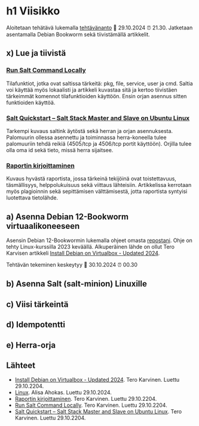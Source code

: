 # h1 Viisikko

Aloitetaan tehätävä lukemalla [tehtävänanto](https://terokarvinen.com/palvelinten-hallinta/#h1-viisikko) 📆 29.10.2024 ⏰ 21.30. Jatketaan asentamalla Debian Bookworm sekä tiivistämällä artikkelit.

## x) Lue ja tiivistä

### [Run Salt Command Locally](https://terokarvinen.com/2021/salt-run-command-locally/)

Tilafunktiot, jotka ovat saltissa tärkeitä: pkg, file, service, user ja cmd. Saltia voi käyttää myös lokaalisti ja artikkeli kuvastaa sitä ja kertoo tiivistäen tärkeimmät komennot tilafunktioiden käyttöön. Ensin orjan asennus sitten funktioiden käyttöä.

### [Salt Quickstart – Salt Stack Master and Slave on Ubuntu Linux](https://terokarvinen.com/2018/03/28/salt-quickstart-salt-stack-master-and-slave-on-ubuntu-linux/)

Tarkempi kuvaus saltink äytöstä sekä herran ja orjan asennuksesta. Palomuurin ollessa asennettu ja toiminnassa herra-koneella tulee palomuuriin tehdä reikiä (4505/tcp ja 4506/tcp portit käyttöön). Orjilla tulee olla oma id sekä tieto, missä herra sijaitsee.

### [Raportin kirjoittaminen](https://terokarvinen.com/2006/06/04/raportin-kirjoittaminen-4/)

Kuvaus hyvästä raportista, jossa tärkeinä tekijöinä ovat toistettavuus, täsmällisyys, helppolukuisuus sekä viittaus lähteisiin. Artikkelissa kerrotaan myös plagioinnin sekä sepittämisen välttämisestä, jotta raportista syntyisi luotettava tietolähde.


## a) Asenna Debian 12-Bookworm virtuaalikoneeseen

Asensin Debian 12-Bookwormin lukemalla ohjeet omasta [repostani](https://github.com/Viktorialissa/Linux). Ohje on tehty Linux-kurssilla 2023 keväällä. Alkuperäinen lähde on ollut Tero Karvisen artikkeli [Install Debian on Virtualbox - Updated 2024](https://terokarvinen.com/2021/install-debian-on-virtualbox/).


Tehtävän tekeminen keskeytyy 📅 30.10.2024 ⏰ 00.30

## b) Asenna Salt (salt-minion) Linuxille

## c) Viisi tärkeintä

## d) Idempotentti

## e) Herra-orja

## Lähteet

- [Install Debian on Virtualbox - Updated 2024](https://terokarvinen.com/2021/install-debian-on-virtualbox/). Tero Karvinen. Luettu 29.10.2204.
- [Linux](https://github.com/Viktorialissa/Linux). Alisa Ahokas. Luettu 29.10.2024.
- [Raportin kirjoittaminen](https://terokarvinen.com/2006/06/04/raportin-kirjoittaminen-4/). Tero Karvinen. Luettu 29.10.2204.
- [Run Salt Command Locally](https://terokarvinen.com/2021/salt-run-command-locally/). Tero Karvinen. Luettu 29.10.2204.
- [Salt Quickstart – Salt Stack Master and Slave on Ubuntu Linux](https://terokarvinen.com/2018/03/28/salt-quickstart-salt-stack-master-and-slave-on-ubuntu-linux/). Tero Karvinen. Luettu 29.10.2204.
